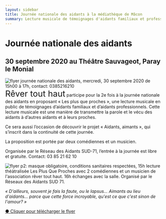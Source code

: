 ```yaml
---
layout: sidebar
title: Journée nationale des aidants à la médiathèque de Mâcon
summary: Lecture musicale de témoignages d'aidants familiaux et professionnels dans le but de partager des expériences lors de la journée nationale des aidants le 30 septembre 2020 au Théâtre Saugageot à Paray le Monial.
---
```


# Journée nationale des aidants

## 30 septembre 2020 au Théâtre Sauvageot, Paray le Monial

<div class="center-big-block thumbnail"><img src="https://res.cloudinary.com/dnxcesebo/image/upload/q_auto,f_auto,w_800/v1599193751/journe%CC%81eNationaleAidants2020p1_g9ybvp.jpg" alt="flyer journée nationale des aidants, mercredi, 30 septembre 2020 de 15h00 à 17h, contact: 0385216210"></div><span class="rever-typog" style="font-size: 1.7rem"> Rêver tout haut</span> participe pour la 2e fois à la journée nationale des aidants en proposant « Les plus que proches », une lecture musicale en public de témoignages d’aidants familiaux et d’aidants professionnels. 
Cette lecture musicale est une manière de transmettre la parole et le vécu des aidants à d’autres aidants et à leurs proches.

Ce sera aussi l’occasion de découvrir le projet « Aidants, aimants », qui s’inscrit dans la continuité de cette journée.

La proposition est portée par deux comédiennes et un musicien.

Organisée par le Réseau des Aidants SUD-71, l’entrée à la journée est libre et gratuite. Contact: 03 85 21 62 10

<div class="center-big-block thumbnail"><img src="https://res.cloudinary.com/dnxcesebo/image/upload/v1599193760/joune%CC%81eNationaleAidants2020p2_hkeflc.jpg" alt="flyer p2: masque obligatoire, conditions sanitaires respectées, 15h lecture théàtralisée Les Plus Que Proches avec 2 comédiennes et un musicien de l'association rêver tout haut. 16h échanges avec la salle. Organisé par le Réseaux des Aidants SUD 71."></div>

_« D'ailleurs, souvent je fais la faute, ou le lapsus… Aimants au lieu d'aidants... parce que cette force incroyable, qu'est ce que c'est sinon de l'amour? »_

<a href="FLYER A5 - PLUS QUE PROCHES-2020.pdf" download>●&nbsp;Cliquer pour télécharger le flyer</a>
